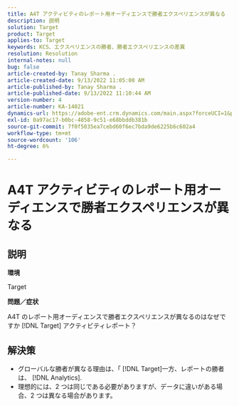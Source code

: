 ```yaml
---
title: A4T アクティビティのレポート用オーディエンスで勝者エクスペリエンスが異なる
description: 説明
solution: Target
product: Target
applies-to: Target
keywords: KCS、エクスペリエンスの勝者、勝者エクスペリエンスの差異
resolution: Resolution
internal-notes: null
bug: false
article-created-by: Tanay Sharma .
article-created-date: 9/13/2022 11:05:00 AM
article-published-by: Tanay Sharma .
article-published-date: 9/13/2022 11:10:44 AM
version-number: 4
article-number: KA-14021
dynamics-url: https://adobe-ent.crm.dynamics.com/main.aspx?forceUCI=1&pagetype=entityrecord&etn=knowledgearticle&id=9227aee8-5333-ed11-9db1-002248086735
exl-id: 0a97ac17-b0bc-4858-9c51-e68bbddb381b
source-git-commit: 7f0f5035ea7cebd60f6ec7bda9de6225b6c602a4
workflow-type: tm+mt
source-wordcount: '106'
ht-degree: 6%

---
```


# A4T アクティビティのレポート用オーディエンスで勝者エクスペリエンスが異なる

## 説明


<b>環境</b>

Target



<b>問題／症状</b>

A4T のレポート用オーディエンスで勝者エクスペリエンスが異なるのはなぜですか [!DNL Target] アクティビティレポート？




## 解決策


- グローバルな勝者が異なる理由は、「 [!DNL Target]一方、レポートの勝者は、 [!DNL Analytics].
- 理想的には、2 つは同じである必要がありますが、データに違いがある場合、2 つは異なる場合があります。
